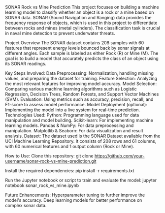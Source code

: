 SONAR Rock vs Mine Prediction
This project focuses on building a machine learning model to classify whether an object is a rock or a mine based on SONAR data. SONAR (Sound Navigation and Ranging) data provides the frequency response of objects, which is used in this project to differentiate between rocks and mines (metal cylinders). The classification task is crucial in naval mine detection to prevent underwater threats.

Project Overview
The SONAR dataset contains 208 samples with 60 features that represent energy levels bounced back by sonar signals at different angles. Each sample is labeled as either Rock (R) or Mine (M). The goal is to build a model that accurately predicts the class of an object using its SONAR readings.

Key Steps Involved:
Data Preprocessing: Normalization, handling missing values, and preparing the dataset for training.
Feature Selection: Analyzing the most relevant features for improving model accuracy.
Model Selection: Comparing various machine learning algorithms such as Logistic Regression, Decision Trees, Random Forests, and Support Vector Machines (SVM).
Evaluation: Using metrics such as accuracy, precision, recall, and F1-score to assess model performance.
Model Deployment (optional): Implementing the model into a live system for real-time prediction.
Technologies Used:
Python: Programming language used for data manipulation and model building.
Scikit-learn: For implementing machine learning models.
Pandas & NumPy: For data preprocessing and manipulation.
Matplotlib & Seaborn: For data visualization and result analysis.
Dataset:
The dataset used is the SONAR Dataset available from the UCI Machine Learning Repository.
It consists of 208 rows and 61 columns, with 60 numerical features and 1 output column (Rock or Mine).

How to Use:
Clone this repository:
git clone https://github.com/your-username/sonar-rock-vs-mine-prediction.git

Install the required dependencies:
pip install -r requirements.txt

Run the Jupyter notebook or script to train and evaluate the model:
jupyter notebook sonar_rock_vs_mine.ipynb

Future Enhancements:
Hyperparameter tuning to further improve the model's accuracy.
Deep learning models for better performance on complex sonar data.
